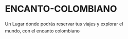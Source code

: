 # ENCANTO-COLOMBIANO
Un Lugar donde podrás reservar tus viajes y explorar el mundo, con el encanto colombiano 
<!DOCTYPE html>
<html lang="es">
<head>
    <meta charset="UTF-8">
    <meta name="viewport" content="width=device-width, initial-scale=1.0">
    <title>Encanto Colombiano - Descubre la Magia de Colombia</title>
    <script src="https://cdnjs.cloudflare.com/ajax/libs/font-awesome/6.0.0/js/all.min.js"></script>
    <style>
        * {
            margin: 0;
            padding: 0;
            box-sizing: border-box;
        }

        :root {
            --amarillo-colombia: #FCDC00;
            --azul-colombia: #003087;
            --rojo-colombia: #C8102E;
            --verde-selva: #228B22;
            --cafe-colombia: #8B4513;
            --coral-caribe: #FF6B6B;
            --blanco: #FFFFFF;
            --gris-claro: #F5F5F5;
            --negro: #2C2C2C;
        }

        body {
            font-family: 'Arial', sans-serif;
            line-height: 1.6;
            color: var(--negro);
            overflow-x: hidden;
        }

        .container {
            max-width: 1200px;
            margin: 0 auto;
            padding: 0 20px;
        }

        /* Header */
        header {
            background: linear-gradient(135deg, var(--amarillo-colombia) 0%, var(--azul-colombia) 100%);
            position: fixed;
            width: 100%;
            top: 0;
            z-index: 1000;
            padding: 15px 0;
            box-shadow: 0 2px 20px rgba(0,0,0,0.1);
            transition: all 0.3s ease;
        }

        nav {
            display: flex;
            justify-content: space-between;
            align-items: center;
        }

        .logo {
            font-size: 28px;
            font-weight: bold;
            color: var(--blanco);
            text-decoration: none;
            display: flex;
            align-items: center;
            gap: 10px;
        }

        .logo i {
            font-size: 32px;
            animation: bounce 2s infinite;
        }

        .nav-links {
            display: flex;
            list-style: none;
            gap: 30px;
        }

        .nav-links a {
            color: var(--blanco);
            text-decoration: none;
            font-weight: 500;
            transition: all 0.3s ease;
            padding: 8px 16px;
            border-radius: 20px;
        }

        .nav-links a:hover {
            background: rgba(255,255,255,0.2);
            transform: translateY(-2px);
        }

        /* Hero Section */
        .hero {
            background: linear-gradient(rgba(0,48,135,0.7), rgba(200,16,46,0.7)), url('data:image/svg+xml,<svg xmlns="http://www.w3.org/2000/svg" viewBox="0 0 1200 600"><rect fill="%23228B22" width="1200" height="600"/><circle fill="%23FCDC00" cx="300" cy="150" r="80" opacity="0.3"/><circle fill="%23FF6B6B" cx="800" cy="400" r="60" opacity="0.4"/><path fill="%238B4513" d="M0,500 Q300,400 600,450 T1200,420 L1200,600 L0,600 Z" opacity="0.6"/></svg>');
            height: 100vh;
            display: flex;
            align-items: center;
            text-align: center;
            color: var(--blanco);
            background-size: cover;
            position: relative;
        }

        .hero-content h1 {
            font-size: 4rem;
            margin-bottom: 20px;
            animation: fadeInUp 1s ease;
        }

        .hero-content .subtitle {
            font-size: 1.5rem;
            margin-bottom: 30px;
            color: var(--amarillo-colombia);
            animation: fadeInUp 1s ease 0.2s both;
        }

        .hero-content p {
            font-size: 1.2rem;
            margin-bottom: 40px;
            max-width: 600px;
            margin-left: auto;
            margin-right: auto;
            animation: fadeInUp 1s ease 0.4s both;
        }

        .cta-button {
            display: inline-block;
            background: linear-gradient(45deg, var(--rojo-colombia), var(--coral-caribe));
            color: var(--blanco);
            padding: 15px 40px;
            text-decoration: none;
            border-radius: 50px;
            font-size: 1.2rem;
            font-weight: bold;
            transition: all 0.3s ease;
            box-shadow: 0 5px 20px rgba(200,16,46,0.3);
            animation: fadeInUp 1s ease 0.6s both;
        }

        .cta-button:hover {
            transform: translateY(-3px);
            box-shadow: 0 8px 30px rgba(200,16,46,0.4);
        }

        /* Stats Section */
        .stats {
            background: var(--gris-claro);
            padding: 80px 0;
            text-align: center;
        }

        .stats-grid {
            display: grid;
            grid-template-columns: repeat(auto-fit, minmax(250px, 1fr));
            gap: 40px;
            margin-top: 50px;
        }

        .stat-item {
            padding: 30px;
            background: var(--blanco);
            border-radius: 15px;
            box-shadow: 0 5px 20px rgba(0,0,0,0.1);
            transition: transform 0.3s ease;
        }

        .stat-item:hover {
            transform: translateY(-10px);
        }

        .stat-number {
            font-size: 3rem;
            font-weight: bold;
            color: var(--azul-colombia);
            margin-bottom: 10px;
        }

        /* Destinations Section */
        .destinations {
            padding: 100px 0;
            background: var(--blanco);
        }

        .section-title {
            text-align: center;
            font-size: 2.5rem;
            color: var(--azul-colombia);
            margin-bottom: 20px;
        }

        .section-subtitle {
            text-align: center;
            font-size: 1.2rem;
            color: var(--cafe-colombia);
            margin-bottom: 60px;
        }

        .destinations-grid {
            display: grid;
            grid-template-columns: repeat(auto-fit, minmax(350px, 1fr));
            gap: 30px;
            margin-top: 50px;
        }

        .destination-card {
            background: var(--blanco);
            border-radius: 20px;
            overflow: hidden;
            box-shadow: 0 10px 30px rgba(0,0,0,0.1);
            transition: all 0.3s ease;
        }

        .destination-card:hover {
            transform: translateY(-10px);
            box-shadow: 0 20px 40px rgba(0,0,0,0.2);
        }

        .card-image {
            height: 250px;
            background: linear-gradient(45deg, var(--verde-selva), var(--amarillo-colombia));
            display: flex;
            align-items: center;
            justify-content: center;
            color: var(--blanco);
            font-size: 4rem;
        }

        .card-content {
            padding: 30px;
        }

        .card-content h3 {
            font-size: 1.5rem;
            color: var(--azul-colombia);
            margin-bottom: 15px;
        }

        .card-content p {
            color: var(--cafe-colombia);
            margin-bottom: 20px;
        }

        .card-price {
            font-size: 1.3rem;
            font-weight: bold;
            color: var(--rojo-colombia);
            margin-bottom: 20px;
        }

        .card-button {
            background: linear-gradient(45deg, var(--amarillo-colombia), var(--coral-caribe));
            color: var(--negro);
            padding: 12px 30px;
            border: none;
            border-radius: 25px;
            font-weight: bold;
            cursor: pointer;
            transition: all 0.3s ease;
            width: 100%;
        }

        .card-button:hover {
            transform: translateY(-2px);
            box-shadow: 0 5px 15px rgba(0,0,0,0.2);
        }

        /* Team Section */
        .team {
            background: linear-gradient(135deg, var(--azul-colombia) 0%, var(--verde-selva) 100%);
            padding: 100px 0;
            color: var(--blanco);
        }

        .team-grid {
            display: grid;
            grid-template-columns: repeat(auto-fit, minmax(300px, 1fr));
            gap: 40px;
            margin-top: 50px;
        }

        .team-member {
            text-align: center;
            padding: 30px;
            background: rgba(255,255,255,0.1);
            border-radius: 20px;
            backdrop-filter: blur(10px);
            transition: transform 0.3s ease;
        }

        .team-member:hover {
            transform: scale(1.05);
        }

        .member-avatar {
            width: 100px;
            height: 100px;
            border-radius: 50%;
            background: linear-gradient(45deg, var(--amarillo-colombia), var(--coral-caribe));
            margin: 0 auto 20px;
            display: flex;
            align-items: center;
            justify-content: center;
            font-size: 2.5rem;
            color: var(--negro);
        }

        /* Contact Section */
        .contact {
            background: var(--gris-claro);
            padding: 100px 0;
        }

        .contact-grid {
            display: grid;
            grid-template-columns: 1fr 1fr;
            gap: 60px;
            align-items: center;
        }

        .contact-info {
            padding: 40px;
        }

        .contact-form {
            background: var(--blanco);
            padding: 40px;
            border-radius: 20px;
            box-shadow: 0 10px 30px rgba(0,0,0,0.1);
        }

        .form-group {
            margin-bottom: 20px;
        }

        .form-group input,
        .form-group textarea {
            width: 100%;
            padding: 15px;
            border: 2px solid var(--gris-claro);
            border-radius: 10px;
            font-size: 1rem;
            transition: border-color 0.3s ease;
        }

        .form-group input:focus,
        .form-group textarea:focus {
            outline: none;
            border-color: var(--azul-colombia);
        }

        /* Footer */
        footer {
            background: var(--negro);
            color: var(--blanco);
            padding: 60px 0 20px;
            text-align: center;
        }

        .footer-content {
            display: grid;
            grid-template-columns: repeat(auto-fit, minmax(250px, 1fr));
            gap: 40px;
            margin-bottom: 40px;
        }

        .social-links {
            display: flex;
            justify-content: center;
            gap: 20px;
            margin-top: 20px;
        }

        .social-links a {
            color: var(--amarillo-colombia);
            font-size: 1.5rem;
            transition: all 0.3s ease;
        }

        .social-links a:hover {
            color: var(--coral-caribe);
            transform: scale(1.2);
        }

        /* Animations */
        @keyframes bounce {
            0%, 20%, 50%, 80%, 100% { transform: translateY(0); }
            40% { transform: translateY(-10px); }
            60% { transform: translateY(-5px); }
        }

        @keyframes fadeInUp {
            from {
                opacity: 0;
                transform: translateY(30px);
            }
            to {
                opacity: 1;
                transform: translateY(0);
            }
        }

        /* Responsive */
        @media (max-width: 768px) {
            .nav-links {
                display: none;
            }
            
            .hero-content h1 {
                font-size: 2.5rem;
            }
            
            .contact-grid {
                grid-template-columns: 1fr;
            }
            
            .destinations-grid,
            .team-grid {
                grid-template-columns: 1fr;
            }
        }

        /* Interactive Elements */
        .floating-elements {
            position: fixed;
            top: 0;
            left: 0;
            width: 100%;
            height: 100%;
            pointer-events: none;
            z-index: -1;
        }

        .floating-element {
            position: absolute;
            animation: float 6s ease-in-out infinite;
        }

        .floating-element:nth-child(1) { top: 20%; left: 10%; animation-delay: 0s; }
        .floating-element:nth-child(2) { top: 60%; right: 10%; animation-delay: 2s; }
        .floating-element:nth-child(3) { bottom: 20%; left: 20%; animation-delay: 4s; }

        @keyframes float {
            0%, 100% { transform: translateY(0px) rotate(0deg); }
            50% { transform: translateY(-20px) rotate(10deg); }
        }
    </style>
</head>
<body>
    <!-- Floating Background Elements -->
    <div class="floating-elements">
        <div class="floating-element">🌺</div>
        <div class="floating-element">🦋</div>
        <div class="floating-element">🌿</div>
    </div>

    <!-- Header -->
    <header>
        <nav class="container">
            <a href="#" class="logo">
                <i class="fas fa-mountain"></i>
                ENCANTO COLOMBIANO
            </a>
            <ul class="nav-links">
                <li><a href="#inicio">Inicio</a></li>
                <li><a href="#destinos">Destinos</a></li>
                <li><a href="#equipo">Nuestro Equipo</a></li>
                <li><a href="#contacto">Contacto</a></li>
            </ul>
        </nav>
    </header>

    <!-- Hero Section -->
    <section class="hero" id="inicio">
        <div class="container">
            <div class="hero-content">
                <h1>Descubre el Encanto Colombiano</h1>
                <p class="subtitle">¡Vive aventuras únicas en el país más acogedor del mundo! 🇨🇴</p>
                <p>Desde las playas del Caribe hasta los cafetales de los Andes, pasando por la magia del Amazonas. Colombia te espera con experiencias auténticas y momentos inolvidables.</p>
                <a href="#destinos" class="cta-button">
                    <i class="fas fa-plane"></i> ¡Comienza tu Aventura!
                </a>
            </div>
        </div>
    </section>

    <!-- Stats Section -->
    <section class="stats">
        <div class="container">
            <h2 class="section-title">Miles de viajeros ya han vivido la experiencia</h2>
            <div class="stats-grid">
                <div class="stat-item">
                    <div class="stat-number">15,000+</div>
                    <p>Viajeros felices</p>
                </div>
                <div class="stat-item">
                    <div class="stat-number">32</div>
                    <p>Destinos únicos</p>
                </div>
                <div class="stat-item">
                    <div class="stat-number">4.9</div>
                    <p>⭐ Calificación promedio</p>
                </div>
                <div class="stat-item">
                    <div class="stat-number">7</div>
                    <p>Años de experiencia</p>
                </div>
            </div>
        </div>
    </section>

    <!-- Destinations Section -->
    <section class="destinations" id="destinos">
        <div class="container">
            <h2 class="section-title">Destinos que Enamoran</h2>
            <p class="section-subtitle">Cada rincón de Colombia tiene su propia magia. ¿Cuál te llama más?</p>
            
            <div class="destinations-grid">
                <div class="destination-card">
                    <div class="card-image">
                        <i class="fas fa-umbrella-beach"></i>
                    </div>
                    <div class="card-content">
                        <h3>Costa Caribeña</h3>
                        <p>Cartagena, Santa Marta y las playas más paradisíacas. Historia colonial, cultura vibrante y aguas cristalinas te esperan.</p>
                        <div class="card-price">Desde $850.000 COP</div>
                        <button class="card-button">Ver Aventura</button>
                    </div>
                </div>
                
                <div class="destination-card">
                    <div class="card-image">
                        <i class="fas fa-seedling"></i>
                    </div>
                    <div class="card-content">
                        <h3>Eje Cafetero</h3>
                        <p>Paisajes de ensueño, el mejor café del mundo y pueblos llenos de color. Una experiencia sensorial única.</p>
                        <div class="card-price">Desde $720.000 COP</div>
                        <button class="card-button">Ver Aventura</button>
                    </div>
                </div>
                
                <div class="destination-card">
                    <div class="card-image">
                        <i class="fas fa-tree"></i>
                    </div>
                    <div class="card-content">
                        <h3>Amazonas Salvaje</h3>
                        <p>Aventúrate en el pulmón del mundo. Flora, fauna única y comunidades indígenas con sabiduría ancestral.</p>
                        <div class="card-price">Desde $1.200.000 COP</div>
                        <button class="card-button">Ver Aventura</button>
                    </div>
                </div>
            </div>
        </div>
    </section>

    <!-- Team Section -->
    <section class="team" id="equipo">
        <div class="container">
            <h2 class="section-title">Nuestros Guías Expertos</h2>
            <p class="section-subtitle">Apasionados colombianos que te mostrarán los secretos mejor guardados de nuestro país</p>
            
            <div class="team-grid">
                <div class="team-member">
                    <div class="member-avatar">
                        <i class="fas fa-user-tie"></i>
                    </div>
                    <h3>Carlos Mendoza</h3>
                    <p><strong>Guía Costa Caribe</strong></p>
                    <p>¡Hola viajeros! 🌊 Soy costeño de corazón, nacido en Cartagena. Con 8 años compartiendo los secretos del Caribe colombiano. Te llevaré por playas escondidas y te enseñaré a bailar vallenato como un local. ¡Prepárate para vivir la costa con sabor auténtico!</p>
                </div>
                
                <div class="team-member">
                    <div class="member-avatar">
                        <i class="fas fa-female"></i>
                    </div>
                    <h3>Ana María Ospina</h3>
                    <p><strong>Experta en Café</strong></p>
                    <p>¡Saludos cafeteros! ☕ Soy paisa de Manizales, crecí entre cafetales y conozco cada aroma del café colombiano. Mi pasión es mostrarte desde la semilla hasta la taza perfecta. Juntos descubriremos por qué nuestro café es el mejor del mundo.</p>
                </div>
                
                <div class="team-member">
                    <div class="member-avatar">
                        <i class="fas fa-leaf"></i>
                    </div>
                    <h3>Miguel Yaguas</h3>
                    <p><strong>Guardián del Amazonas</strong></p>
                    <p>¡Bienvenidos a la selva! 🦜 Soy descendiente de la comunidad Tikuna y tu puente hacia la sabiduría ancestral. En el Amazonas cada sonido cuenta una historia. Ven conmigo a descubrir la farmacia natural más grande del planeta.</p>
                </div>
            </div>
        </div>
    </section>

    <!-- Contact Section -->
    <section class="contact" id="contacto">
        <div class="container">
            <h2 class="section-title">¡Planea tu Próxima Aventura!</h2>
            <div class="contact-grid">
                <div class="contact-info">
                    <h3>¿Listo para vivir Colombia?</h3>
                    <p>Contáctanos y diseñemos juntos la aventura perfecta para ti. Cada viaje es único, como cada viajero.</p>
                    
                    <div class="contact-details">
                        <div style="margin: 20px 0;">
                            <i class="fas fa-phone" style="color: var(--amarillo-colombia); margin-right: 10px;"></i>
                            <strong>+57 300 123 4567</strong>
                        </div>
                        <div style="margin: 20px 0;">
                            <i class="fas fa-envelope" style="color: var(--coral-caribe); margin-right: 10px;"></i>
                            <strong>hola@encantocolombiano.com</strong>
                        </div>
                        <div style="margin: 20px 0;">
                            <i class="fas fa-map-marker-alt" style="color: var(--verde-selva); margin-right: 10px;"></i>
                            <strong>Bogotá, Colombia</strong>
                        </div>
                    </div>
                </div>
                
                <div class="contact-form">
                    <form>
                        <div class="form-group">
                            <input type="text" placeholder="Tu nombre completo" required>
                        </div>
                        <div class="form-group">
                            <input type="email" placeholder="Tu email" required>
                        </div>
                        <div class="form-group">
                            <input type="tel" placeholder="Tu teléfono">
                        </div>
                        <div class="form-group">
                            <textarea rows="5" placeholder="Cuéntanos qué tipo de aventura buscas..."></textarea>
                        </div>
                        <button type="submit" class="cta-button" style="width: 100%;">
                            Enviar Mensaje <i class="fas fa-paper-plane"></i>
                        </button>
                    </form>
                </div>
            </div>
        </div>
    </section>

    <!-- Footer -->
    <footer>
        <div class="container">
            <div class="footer-content">
                <div>
                    <h4>Encanto Colombiano</h4>
                    <p>Tu puerta de entrada a las maravillas de Colombia. Experiencias auténticas, recuerdos inolvidables.</p>
                </div>
                <div>
                    <h4>Destinos Populares</h4>
                    <p>• Costa Caribeña<br>• Eje Cafetero<br>• Amazonas<br>• Bogotá y alrededores</p>
                </div>
                <div>
                    <h4>Servicios</h4>
                    <p>• Tours personalizados<br>• Guías locales<br>• Transporte incluido<br>• Experiencias culturales</p>
                </div>
            </div>
            
            <div class="social-links">
                <a href="#"><i class="fab fa-facebook"></i></a>
                <a href="#"><i class="fab fa-instagram"></i></a>
                <a href="#"><i class="fab fa-youtube"></i></a>
                <a href="#"><i class="fab fa-whatsapp"></i></a>
            </div>
            
            <p style="margin-top: 30px; opacity: 0.7;">
                © 2025 Encanto Colombiano. Hecho con ❤️ en Colombia.
            </p>
        </div>
    </footer>

    <script>
        // Smooth scrolling
        document.querySelectorAll('a[href^="#"]').forEach(anchor => {
            anchor.addEventListener('click', function (e) {
                e.preventDefault();
                document.querySelector(this.getAttribute('href')).scrollIntoView({
                    behavior: 'smooth'
                });
            });
        });

        // Header scroll effect
        window.addEventListener('scroll', () => {
            const header = document.querySelector('header');
            if (window.scrollY > 100) {
                header.style.background = 'rgba(0, 48, 135, 0.95)';
                header.style.backdropFilter = 'blur(10px)';
            } else {
                header.style.background = 'linear-gradient(135deg, var(--amarillo-colombia) 0%, var(--azul-colombia) 100%)';
                header.style.backdropFilter = 'none';
            }
        });

        // Animate stats on scroll
        const animateStats = () => {
            const stats = document.querySelectorAll('.stat-number');
            stats.forEach(stat => {
                const target = parseInt(stat.textContent.replace(/[+,]/g, ''));
                const increment = target / 100;
                let current = 0;
                
                const updateStat = () => {
                    current += increment;
                    if (current < target) {
                        stat.textContent = Math.floor(current).toLocaleString();
                        requestAnimationFrame(updateStat);
                    } else {
                        stat.textContent = stat.textContent; // Keep original format
                    }
                };
                
                updateStat();
            });
        };

        // Intersection Observer for animations
        const observer = new IntersectionObserver((entries) => {
            entries.forEach(entry => {
                if (entry.isIntersecting) {
                    entry.target.style.opacity = '1';
                    entry.target.style.transform = 'translateY(0)';
                    
                    if (entry.target.classList.contains('stats')) {
                        animateStats();
                    }
                }
            });
        });

        // Observe elements for animation
        document.querySelectorAll('.destination-card, .team-member, .stat-item').forEach(el => {
            el.style.opacity = '0';
            el.style.transform = 'translateY(30px)';
            el.style.transition = 'all 0.6s ease';
            observer.observe(el);
        });

        // Form submission
        document.querySelector('form').addEventListener('submit', (e) => {
            e.preventDefault();
            alert('¡Gracias por tu interés! Te contactaremos pronto para planear tu aventura colombiana 🇨🇴✨');
        });

        // Add hover effects to cards
        document.querySelectorAll('.destination-card').forEach(card => {
            card.addEventListener('mouseenter', () => {
                card.style.transform = 'translateY(-15px) scale(1.02)';
            });
            
            card.addEventListener('mouseleave', () => {
                card.style.transform = 'translateY(0) scale(1)';
            });
        });
    </script>
</body>
</html>
